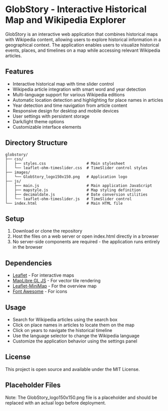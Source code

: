 # GlobStory  -  Interactive Historical Map and Wikipedia Explorer

GlobStory is an interactive web application that combines historical maps with Wikipedia content, allowing users to explore historical information in a geographical context. The application enables users to visualize historical events, places, and timelines on a map while accessing relevant Wikipedia articles.

## Features

- Interactive historical map with time slider control
- Wikipedia article integration with smart word and year detection
- Multi-language support for various Wikipedia editions
- Automatic location detection and highlighting for place names in articles
- Year detection and time navigation from article content
- Responsive design for desktop and mobile devices
- User settings with persistent storage
- Dark/light theme options
- Customizable interface elements

## Directory Structure

```
globstory/
├── css/
│   ├── styles.css                  # Main stylesheet
│   └── leaflet-ohm-timeslider.css  # TimeSlider control styles
├── images/
│   └── GlobStory_logo150x150.png   # Application logo
├── js/
│   ├── main.js                     # Main application JavaScript
│   ├── mapstyle.js                 # Map styling definition
│   ├── decimaldate.js              # Date conversion utilities
│   └── leaflet-ohm-timeslider.js   # TimeSlider control
└── index.html                      # Main HTML file
```

## Setup

1. Download or clone the repository
2. Host the files on a web server or open index.html directly in a browser
3. No server-side components are required - the application runs entirely in the browser

## Dependencies

- [Leaflet](https://leafletjs.com/) - For interactive maps
- [MapLibre GL JS](https://maplibre.org/projects/maplibre-gl-js/) - For vector tile rendering
- [Leaflet-MiniMap](https://github.com/Norkart/Leaflet-MiniMap) - For the overview map
- [Font Awesome](https://fontawesome.com/) - For icons

## Usage

- Search for Wikipedia articles using the search box
- Click on place names in articles to locate them on the map
- Click on years to navigate the historical timeline
- Use the language selector to change the Wikipedia language
- Customize the application behavior using the settings panel

## License

This project is open source and available under the MIT License.

## Placeholder Files

Note: The GlobStory_logo150x150.png file is a placeholder and should be replaced with an actual logo before deployment.
